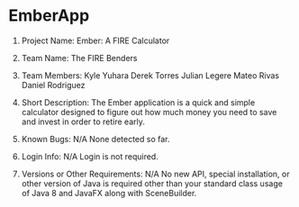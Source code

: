 # EmberApp
1. Project Name:
Ember: A FIRE Calculator

2. Team Name:
The FIRE Benders

3. Team Members:
Kyle Yuhara
Derek Torres
Julian Legere
Mateo Rivas
Daniel Rodriguez

4. Short Description:
The Ember application is a quick and simple calculator designed to figure out how much money you need to save and invest in order to retire early.

5. Known Bugs:
N/A None detected so far.

6. Login Info:
N/A Login is not required.

7. Versions or Other Requirements:
N/A No new API, special installation, or other version of Java is required other than your standard class usage of Java 8 and JavaFX along with SceneBuilder.